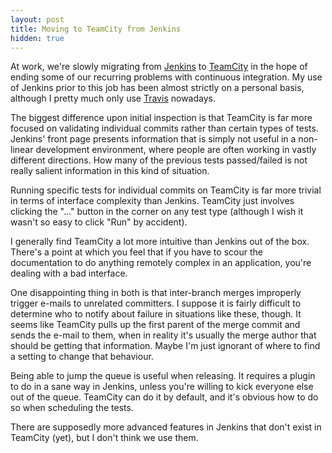 ```yaml
---
layout: post
title: Moving to TeamCity from Jenkins
hidden: true
---
```


At work, we're slowly migrating from [Jenkins][] to [TeamCity][] in the hope of
ending some of our recurring problems with continuous integration. My use of
Jenkins prior to this job has been almost strictly on a personal basis,
although I pretty much only use [Travis][] nowadays.

The biggest difference upon initial inspection is that TeamCity is far more
focused on validating individual commits rather than certain types of tests.
Jenkins' front page presents information that is simply not useful in a
non-linear development environment, where people are often working in vastly
different directions. How many of the previous tests passed/failed is not
really salient information in this kind of situation.

Running specific tests for individual commits on TeamCity is far more trivial
in terms of interface complexity than Jenkins. TeamCity just involves clicking
the "..." button in the corner on any test type (although I wish it wasn't so
easy to click "Run" by accident).

I generally find TeamCity a lot more intuitive than Jenkins out of the box.
There's a point at which you feel that if you have to scour the documentation
to do anything remotely complex in an application, you're dealing with a bad
interface.

One disappointing thing in both is that inter-branch merges improperly trigger
e-mails to unrelated committers. I suppose it is fairly difficult to
determine who to notify about failure in situations like these, though. It
seems like TeamCity pulls up the first parent of the merge commit and sends the
e-mail to them, when in reality it's usually the merge author that should be
getting that information. Maybe I'm just ignorant of where to find a setting to
change that behaviour.

Being able to jump the queue is useful when releasing. It requires a plugin to
do in a sane way in Jenkins, unless you're willing to kick everyone else out of
the queue. TeamCity can do it by default, and it's obvious how to do so when
scheduling the tests.

There are supposedly more advanced features in Jenkins that don't exist in
TeamCity (yet), but I don't think we use them.

[Jenkins]: https://jenkins.io
[TeamCity]: http://www.jetbrains.com/teamcity/
[Travis]: https://travis-ci.org/
